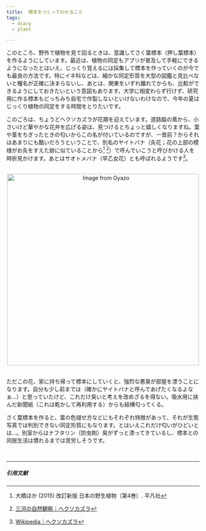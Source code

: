 ```yaml
---
title:  標本をつくってわかること
tags:
  - diary
  - plant

---
```


このところ、野外で植物を見て回るときは、意識してさく葉標本（押し葉標本）を作るようにしています。最近は、植物の同定もアプリが普及して手軽にできるようになったとはいえ、じっくり覚えるには採集して標本を作っていくのが今でも最良の方法です。<!--more-->特にイネ科などは、細かな同定形質を大型の図鑑と見比べないと種名が正確に決まらないし、あとは、関東をいずれ離れてからも、比較ができるようにしておきたいという意図もあります。大学に相変わらず行けず、研究用に作る標本もどっちみち自宅で作製しないといけないわけなので、今年の夏はじっくり植物の同定をする時間をとりたいです。

このごろは、ちょうどヘクソカズラが花期を迎えています。道路脇の蔦から、小さいけど華やかな花弁を広げる姿は、見つけるとちょっと嬉しくなりますね。葉や茎をちぎったときの匂いからこの名が付いているのですが、一昔前？からそれはあまりにも酷いだろうということで、別名のヤイトバナ（灸花；花の上部の模様がお灸をすえた跡に似ていることから[^1] [^2]）で呼んでいこうと呼びかける人を時折見かけます。あとはサオトメバナ（早乙女花）とも呼ばれるようです[^3]。

<br>

<div align="center"><a href="https://gyazo.com/30d276a8decd6c99316e1ee5340beed3"><img src="https://i.gyazo.com/30d276a8decd6c99316e1ee5340beed3.jpg" alt="Image from Gyazo" width="500"/></a></div>

<br>

ただこの花、家に持ち帰って標本にしていくと、強烈な悪臭が部屋を漂うことになります。自分も少し前までは（確かにヤイトバナと呼んであげたくなるよなぁ…）と思っていたけど、これだけ臭いと考えを改めざるを得ない。吸水用に挟んだ新聞紙（これは乾かして再利用する）からも結構匂ってくる。

さく葉標本を作ると、葉の色褪せ方などにもそれぞれ特徴があって、それが生態写真では判別できない同定形質にもなります。とはいえこれだけ匂いがひどいとは…。別室からはナフタリン（防虫剤）臭がずっと漂ってきているし、標本との同居生活は慣れるまでは苦労しそうです。

<br>

---

##### 引用文献

[^1]: 大橋ほか (2015) 改訂新版 日本の野生植物（第4巻）. 平凡社
[^2]: [三河の自然観察｜ヘクソカズラ](http://mikawanoyasou.org/data/hekusokazura.htm)
[^3]: [Wikipedia｜ヘクソカズラ]([https://ja.wikipedia.org/wiki/%E3%83%98%E3%82%AF%E3%82%BD%E3%82%AB%E3%82%BA%E3%83%A9)

